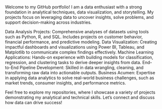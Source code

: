 Welcome to my GitHub portfolio! 
I am a data enthusiast with a strong foundation in analytical techniques, data visualization, and storytelling. My projects focus on leveraging data to uncover insights, solve problems, and support decision-making across industries.

Data Analysis Projects:
Comprehensive analyses of datasets using tools such as Python, R, and SQL. Includes projects on customer behavior, financial performance, and predictive modeling.
Data Visualization: Creating impactful dashboards and visualizations using Power BI, Tableau, and Matplotlib to communicate complex findings effectively.
Machine Learning Applications: Hands-on experience with building models for classification, regression, and clustering tasks to derive deeper insights from data.
End-to-End Pipeline Development: Skilled in data wrangling, cleaning, and transforming raw data into actionable outputs.
Business Acumen: Expertise in applying data analytics to solve real-world business challenges, such as market trends, consumer insights, and performance metrics.

Feel free to explore my repositories, where I showcase a variety of projects demonstrating my analytical and technical skills. Let’s connect and discuss how data can drive success!
